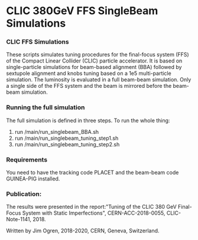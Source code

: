 # CLIC 380GeV FFS SingleBeam Simulations

### CLIC FFS Simulations
These scripts simulates tuning procedures for the final-focus system (FFS) of the Compact Linear Collider (CLIC) particle accelerator. It is based on single-particle simulations for beam-based alignment (BBA) followed by sextupole alignment and knobs tuning based on a 1e5 multi-particle simulation. The luminosity is evaluated in a full beam-beam simulation. Only a single side of the FFS system and the beam is mirrored before the beam-beam simulation.

### Running the full simulation
The full simulation is defined in three steps. To run the whole thing:
1) run /main/run_singlebeam_BBA.sh
2) run /main/run_singlebeam_tuning_step1.sh
3) run /main/run_singlebeam_tuning_step2.sh

### Requirements
You need to have the tracking code PLACET and the beam-beam code GUINEA-PIG installed.

### Publication:
The results were presented in the report:"Tuning of the CLIC 380 GeV Final-Focus System with Static Imperfections", CERN-ACC-2018-0055, CLIC-Note-1141, 2018.

Written by Jim Ogren, 2018-2020, CERN, Geneva, Switzerland. 
